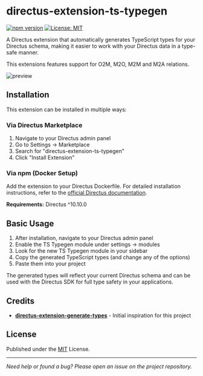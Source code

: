 # directus-extension-ts-typegen

[![npm version](https://badge.fury.io/js/directus-extension-ts-typegen.svg)](https://badge.fury.io/js/directus-extension-ts-typegen)
[![License: MIT](https://img.shields.io/badge/License-MIT-yellow.svg)](https://opensource.org/licenses/MIT)

A Directus extension that automatically generates TypeScript types for your Directus schema, making it easier to work with your Directus data in a type-safe manner.

This extensions features support for O2M, M2O, M2M and M2A relations.

![preview](https://github.com/user-attachments/assets/6a24c17a-9d27-495d-aa95-93de33cdbf2f)

## Installation

This extension can be installed in multiple ways:

### Via Directus Marketplace

1. Navigate to your Directus admin panel
2. Go to Settings → Marketplace
3. Search for "directus-extension-ts-typegen"
4. Click "Install Extension"

### Via npm (Docker Setup)

Add the extension to your Directus Dockerfile. For detailed installation instructions, refer to the [official Directus documentation](https://directus.io/docs/self-hosting/including-extensions).

**Requirements:** Directus ^10.10.0

## Basic Usage

1. After installation, navigate to your Directus admin panel
2. Enable the TS Typegen module under settings → modules
3. Look for the new TS Typegen module in your sidebar
4. Copy the generated TypeScript types (and change any of the options)
5. Paste them into your project

The generated types will reflect your current Directus schema and can be used with the Directus SDK for full type safety in your applications.

## Credits

- **[directus-extension-generate-types](https://github.com/maltejur/directus-extension-generate-types)** - Initial inspiration for this project

## License

Published under the [MIT](./LICENSE) License.

---

_Need help or found a bug? Please open an issue on the project repository._

